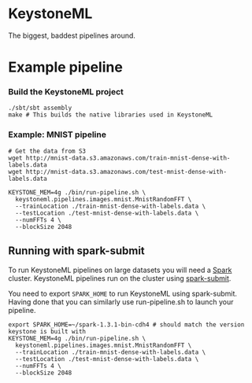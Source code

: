 # KeystoneML
The biggest, baddest pipelines around.


# Example pipeline

### Build the KeystoneML project

```
./sbt/sbt assembly
make # This builds the native libraries used in KeystoneML
```

### Example: MNIST pipeline

```
# Get the data from S3
wget http://mnist-data.s3.amazonaws.com/train-mnist-dense-with-labels.data
wget http://mnist-data.s3.amazonaws.com/test-mnist-dense-with-labels.data

KEYSTONE_MEM=4g ./bin/run-pipeline.sh \
  keystoneml.pipelines.images.mnist.MnistRandomFFT \
  --trainLocation ./train-mnist-dense-with-labels.data \
  --testLocation ./test-mnist-dense-with-labels.data \
  --numFFTs 4 \
  --blockSize 2048
```

## Running with spark-submit

To run KeystoneML pipelines on large datasets you will need a [Spark](http://spark.apache.org) cluster. 
KeystoneML pipelines run on the cluster using
[spark-submit](http://spark.apache.org/docs/latest/submitting-applications.html).

You need to export `SPARK_HOME` to run KeystoneML using spark-submit. Having done
that you can similarly use run-pipeline.sh to launch your pipeline.

```
export SPARK_HOME=~/spark-1.3.1-bin-cdh4 # should match the version keystone is built with
KEYSTONE_MEM=4g ./bin/run-pipeline.sh \
  keystoneml.pipelines.images.mnist.MnistRandomFFT \
  --trainLocation ./train-mnist-dense-with-labels.data \
  --testLocation ./test-mnist-dense-with-labels.data \
  --numFFTs 4 \
  --blockSize 2048
```
